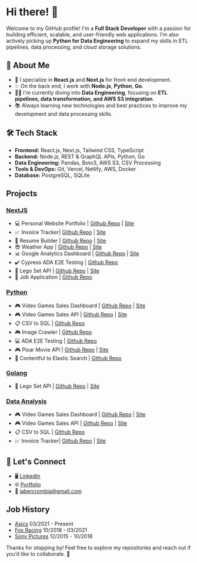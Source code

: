 # Hi there! 👋

Welcome to my GitHub profile! I'm a **Full Stack Developer** with a passion for building efficient, scalable, and user-friendly web applications. I'm also actively picking up **Python for Data Engineering** to expand my skills in ETL pipelines, data processing, and cloud storage solutions.

## 🚀 About Me

- 💯 I specialize in **React.js** and **Next.js** for front-end development.
- ✨ On the back end, I work with **Node.js**, **Python**, **Go**.
- 👩‍💻 I'm currently diving into **Data Engineering**, focusing on **ETL pipelines, data transformation, and AWS S3 integration**.
- 📚 Always learning new technologies and best practices to improve my development and data processing skills.

## 🛠️ Tech Stack

- **Frontend:** React.js, Next.js, Tailwind CSS, TypeScript
- **Backend:** Node.js, REST & GraphQL APIs, Python, Go
- **Data Engineering:** Pandas, Boto3, AWS S3, CSV Processing
- **Tools & DevOps:** Git, Vercel, Netlify, AWS, Docker
- **Database:** PostgreSQL, SQLite

## Projects
### [NextJS](https://github.com/jabercrombia?tab=repositories&q=nextjs&type=&language=&sort=)
- 💻 Personal Website Portfolio | [Github Repo](https://github.com/jabercrombia/jabercrombia-app) | [Site](https://www.jabercrombia.com?utm_source=github&utm_medium=github&utm_campaign=gitub-profile)
- 📈 Invoice Tracker| [Github Repo](https://github.com/jabercrombia/invoice-tracker) | [Site](https://invoice-tracker-tau.vercel.app/)
- 📄 Resume Builder | [Github Repo](https://github.com/jabercrombia/resume-builder) | [Site](https://resume-app-flame.vercel.app/?utm_source=github&utm_medium=internet&utm_campaign=github&utm_id=mywebsite)
- 😎 Weather App | [Github Repo](https://github.com/jabercrombia/weather-nextjs) | [Site](https://weather-nextjs-zeta.vercel.app/?utm_source=github&utm_medium=internet&utm_campaign=github&utm_id=mywebsite)
- 📊 Google Analytics Dashboard | [Github Repo](https://github.com/jabercrombia/google-dashboard-api) | [Site](https://google-dashboard-api.vercel.app/?utm_source=github&utm_medium=internet&utm_campaign=github)
- ✔️ Cypress ADA E2E Testing | [Github Repo](https://github.com/jabercrombia/cypress-ada-testing)
- 👦 Lego Set API | [Github Repo](https://github.com/jabercrombia/go-lego-api) | [Site](https://go-lego-api.vercel.app/?utm_source=github&utm_medium=profile&utm_campaign=github)
- 📄 Job Application | [Github Repo](https://github.com/jabercrombia/job-applications)
### [Python](https://github.com/jabercrombia?tab=repositories&q=python&type=&language=&sort=)
- 🎮 Video Games Sales Dashboard | [Github Repo](https://github.com/jabercrombia/video-game-sales-api) | [Site](https://video-game-sales-api.vercel.app/)
- 🎮 Video Games Sales API | [Github Repo](https://github.com/jabercrombia/video-game-sales-api) | [Site](https://video-game-sales-api.vercel.app/)
- 📋 CSV to SQL | [Github Repo](https://github.com/jabercrombia/csv-to-sql)
- 🎮 Image Crawler | [Github Repo](https://github.com/jabercrombia/video-game-crawler)
- 💻 ADA E2E Testing | [Github Repo](https://github.com/jabercrombia/ADA-e2e-testing) 
- 🎮 Pixar Movie API | [Github Repo](https://github.com/jabercrombia/Pixar-API) | [Site](https://pixar-api.vercel.app/)
- 📄  Contentful to Elastic Search | [Github Repo](https://github.com/jabercrombia/elastic-search-contentful)

### [Golang](https://github.com/jabercrombia?tab=repositories&q=&type=&language=go&sort=)
- 👦 Lego Set API | [Github Repo](https://github.com/jabercrombia/go-lego-api) | [Site](https://go-lego-api.vercel.app/?utm_source=github&utm_medium=profile&utm_campaign=github)

### [Data Analysis](https://github.com/jabercrombia?tab=repositories&q=data-analysis&type=&language=&sort=)
- 🎮 Video Games Sales Dashboard | [Github Repo](https://github.com/jabercrombia/video-game-sales-api) | [Site](https://video-game-sales-api.vercel.app/)
- 🎮 Video Games Sales API | [Github Repo](https://github.com/jabercrombia/video-game-sales-api) | [Site](https://video-game-sales-api.vercel.app/)
- 📋 CSV to SQL | [Github Repo](https://github.com/jabercrombia/csv-to-sql)
- 📈 Invoice Tracker| [Github Repo](https://github.com/jabercrombia/invoice-tracker) | [Site](https://invoice-tracker-tau.vercel.app/)

## 👫 Let's Connect

- 🖥 [LinkedIn](https://www.linkedin.com/in/justin-abercrombia/)
- 🌐 [Portfolio](https://www.jabercrombia.com?utm_source=github&utm_medium=github&utm_campaign=gitub-profile)
- 📧 [jabercrombia@gmail.com](mailto:jabercrombia@gmail.com)

## Job History

- [Asics](http://www.asics.com) 03/2021 - Present
- [Fox Racing](http://www.foxracing.com) 10/2018 - 03/2021
- [Sony Pictures](http://www.sonypictures.com) 12/2015 - 10/2018

Thanks for stopping by! Feel free to explore my repositories and reach out if you’d like to collaborate. 🚀
